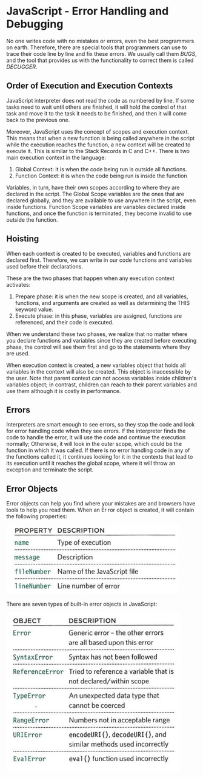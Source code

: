 # JavaScript - Error Handling and Debugging

No one writes code with no mistakes or errors, even the best programmers on earth. Therefore, there are special tools that programmers can use to trace their code line by line and fix these errors. We usually call them *BUGS*, and the tool that provides us with the functionality to correct them is called *DECUGGER*. 

## Order of Execution and Execution Contexts

JavaScript interpreter does not read the code as numbered by line. If some tasks need to wait until others are finished, it will hold the control of that task and move it to the task it needs to be finished, and then it will come back to the previous one.

Moreover, JavaScript uses the concept of scopes and execution context. This means that when a new function is being called anywhere in the script while the execution reaches the function, a new context will be created to execute it. This is similar to the Stack Records in C and C++. There is two main execution context in the language:

1. Global Context: it is when the code being run is outside all functions.
2. Function Context: it is when the code being run is inside the function

Variables, in turn, have their own scopes according to where they are declared in the script. The Global Scope variables are the ones that are declared globally, and they are available to use anywhere in the script, even inside functions. Function Scope variables are variables declared inside functions, and once the function is terminated, they become invalid to use outside the function. 

## Hoisting 

When each context is created to be executed, variables and functions are declared first. Therefore, we can write in our code functions and variables used before their declarations.

These are the two phases that happen when any execution context activates:

1. Prepare phase: it is when the new scope is created, and all variables, functions, and arguments are created as well as determining the THIS keyword value.
2. Execute phase: in this phase, variables are assigned, functions are referenced, and their code is executed.

When we understand these two phases, we realize that no matter where you declare functions and variables since they are created before executing phase, the control will see them first and go to the statements where they are used.

When execution context is created, a new variables object that holds all variables in the context will also be created. This object is inaccessible by the user. Note that parent context can not access variables inside children's variables object; in contrast, children can reach to their parent variables and use them although it is costly in performance.

## Errors

Interpreters are smart enough to see errors, so they stop the code and look for error handling code when they see errors. If the interpreter finds the code to handle the error, it will use the code and continue the execution normally; Otherwise, it will look in the outer scope, which could be the function in which it was called. If there is no error handling code in any of the functions called it, it continues looking for it in the contexts that lead to its execution until it reaches the global scope, where it will throw an exception and terminate the script.

## Error Objects

Error objects can help you find where your mistakes are and browsers have tools to help you read them. When an Er ror object is created, it will contain the following properties:

![Error Properties](/images/ErrorProperties.jpg)

There are seven types of built-in error objects in JavaScript:

![Error Objects](../images/ErrorObject.jpg)